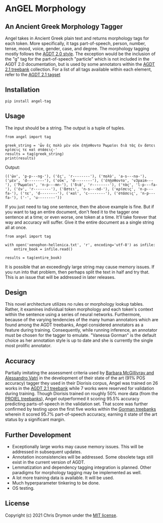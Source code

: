 # AnGEL Morphology
## An Ancient Greek Morphology Tagger
Angel takes in Ancient Greek plain text and returns morphology tags for each token. More specifically, it tags part-of-speech, person, number, tense, mood, voice, gender, case, and degree. The morphology tagging mostly follows the [AGDT 2.0 style](https://github.com/PerseusDL/treebank_data/blob/master/AGDT2/guidelines/Greek_guidelines.md#mph_tgs). The exception would be the inclusion of the "g" tag for the part-of-speech "particle" which is not included in the AGDT 2.0 documentation, but is used by some annotators within the [AGDT 2.1 treebank](https://github.com/PerseusDL/treebank_data/tree/master/v2.1/Greek) collection. For a list of all tags available within each element, refer to the [AGDT 2.1 tagset](https://github.com/PerseusDL/treebank_data/blob/master/v2.1/Greek/TAGSETS.xml)

## Installation
    pip install angel-tag

## Usage
The input should be a string. The output is a tuple of tuples.

    from angel import tag

    greek_string = 'ὧν ἐς πολὺ μὲν οὐκ ἐπῄσθοντο Ῥωμαῖοι διὰ τὰς ἐν ἄστει κρίσεις τε καὶ στάσεις·'
    results = tag(greek_string)
    print(results)
Output:

    (('ὧν', 'p-p---ng-'), ('ἐς', 'r--------'), ('πολὺ', 'a-s---na-'), ('μὲν', 'd--------'), ('οὐκ', 'd--------'), ('ἐπῄσθοντο', 'v3paim---'), ('Ῥωμαῖοι', 'n-p---mn-'), ('διὰ', 'r--------'), ('τὰς', 'l-p---fa-'), ('ἐν', 'r--------'), ('ἄστει', 'n-s---nd-'), ('κρίσεις', 'n-p---fa-'), ('τε', 'd--------'), ('καὶ', 'c--------'), ('στάσεις', 'n-p---fa-'), ('·', 'u--------'))

If you just need to tag one sentence, then the above example is fine. But if you want to tag an entire document, don't 
feed it to the tagger one 
sentence at a time; or even worse, one token at a time. It'll take forever that way and accuracy will suffer. Give it the entire document as a single string all at once.

    from angel import tag

    with open('xenophon-hellenica.txt', 'r', encoding='utf-8') as infile:
        entire_book = infile.read()

    results = tag(entire_book)

It is possible that an exceedingly large string may cause memory issues. If you run into that problem, then
perhaps split the text in half and try that. This is an issue that will be addressed in later releases.

## Design
This novel architecture utilizes no rules or morphology lookup tables. Rather, it examines individual token morphology and each token's context within the sentence using a series of neural networks. Furthermore, because of the varying tendencies of the many human annotators which are found among the AGDT treebanks, Angel considered annotators as a feature during training. Consequently, while running inference, an annotator must be chosen for the tagger to emulate. "Vanessa Gorman" is the default choice as her annotation style is up to date and she is currently the single most prolific annotator. 

## Accuracy
Partially imitating the assessment criteria used by [Barbara McGillivray and Alessandro Vatri](https://www.researchgate.net/publication/328791830_The_Diorisis_Ancient_Greek_Corpus) in the development of their state of the art (91% POS accuracy) tagger they used in their Diorisis corpus, Angel was trained on 26 works in the [AGDT 2.1 treebank](https://github.com/PerseusDL/treebank_data/tree/master/v2.1/Greek) while 7 works were reserved for validation during training. Though Diorisis trained on roughly 50% more data (from the [PROIEL treebanks](https://github.com/proiel/proiel-treebank/)), Angel outperformed it scoring 95.5% accuracy predicting parts-of-speech in the validation set. That score was further confirmed by testing upon the first five works within the [Gorman treebanks](https://github.com/perseids-publications/gorman-trees) wherein it scored 95.7% part-of-speech accuracy, earning it state of the art status by a significant margin.

## Further Development
* Exceptionally large works may cause memory issues. This will be addressed in subsequent updates.
* Annotation inconsistencies will be addressed. Some obsolete tags still exist in the current version of AGDT.
* Lemmatization and dependency tagging integration is planned. Other paradigms for morphology tagging may be 
  implemented as well.
* A lot more training data is available. It will be used.
* Much hyperparameter tinkering to be done.
* OS testing.

## License
Copyright (c) 2021 Chris Drymon under the [MIT license](https://github.com/chrisdrymon/greek-morph-tagger/blob/master/LICENSE).
